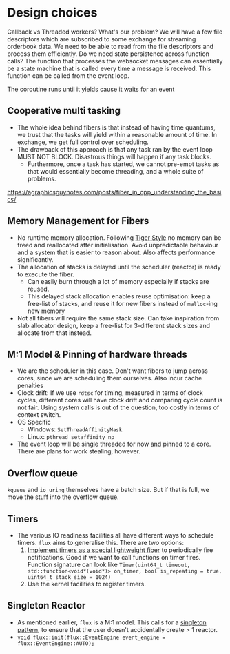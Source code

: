 # Design choices

Callback vs Threaded workers?
What's our problem?
We will have a few file descriptors which are subscribed to some exchange for streaming orderbook data.
We need to be able to read from the file descriptors and process them efficiently.
Do we need state persistence across function calls? The function that processes the websocket messages can essentially
be a state machine that is called every time a message is received. This function can be called from the event loop.

The coroutine runs until it yields cause it waits for an event

## Cooperative multi tasking

- The whole idea behind fibers is that instead of having time quantums, we trust that the tasks will yield within a
  reasonable amount of time. In exchange, we get full control over scheduling.
- The drawback of this approach is that any task ran by the event loop MUST NOT BLOCK. Disastrous things will happen if
  any task blocks.
    - Furthermore, once a task has started, we cannot pre-empt tasks as that would essentially become
      threading, and a whole suite of problems.

https://agraphicsguynotes.com/posts/fiber_in_cpp_understanding_the_basics/

## Memory Management for Fibers

- No runtime memory allocation.
  Following [Tiger Style](https://github.com/tigerbeetle/tigerbeetle/blob/main/docs/TIGER_STYLE.md) no memory can be
  freed and reallocated after initialisation. Avoid unpredictable behaviour and a system that is easier to reason about.
  Also affects performance significantly.
- The allocation of stacks is delayed until the scheduler (reactor) is ready to execute the fiber.
    - Can easily burn through a lot of memory especially if stacks are reused.
    - This delayed stack allocation enables reuse optimisation: keep a free-list of stacks, and reuse it for new fibers
      instead of `malloc`-ing new memory
- Not all fibers will require the same stack size. Can take inspiration from slab allocator design, keep a free-list for
  3-different stack sizes and allocate from that instead.

## M:1 Model & Pinning of hardware threads

- We are the scheduler in this case. Don't want fibers to jump across cores, since we are scheduling them ourselves.
  Also incur cache penalties
- Clock drift: If we use `rdtsc` for timing, measured in terms of clock cycles, different cores will have clock drift
  and comparing cycle count is not fair. Using system calls is out of the question, too costly in terms of context
  switch.
- OS Specific
    - Windows: `SetThreadAffinityMask`
    - Linux: `pthread_setaffinity_np`
- The event loop will be single threaded for now and pinned to a core. There are plans for work stealing, however.

## Overflow queue

`kqueue` and `io_uring` themselves have a batch size. But if that is full, we
move the stuff into the overflow queue.

## Timers

- The various IO readiness facilities all have different ways to schedule timers. `flux` aims to generalise this. There
  are two options:
    1. [Implement timers as a special lightweight fiber](https://photonlibos.github.io/docs/api/thread#timer) to
       periodically fire notifications. Good if we want to call functions on timer fires. Function signature can look
       like `Timer(uint64_t timeout, std::function<void*(void*)> on_timer, bool is_repeating = true, uint64_t stack_size = 1024)`
    2. Use the kernel facilities to register timers.

## Singleton Reactor

- As mentioned earlier, `flux` is a M:1 model. This calls for
  a [singleton pattern](https://photonlibos.github.io/docs/api/env), to ensure that the user doesn't accidentally
  create > 1 reactor.
- `void flux::init(flux::EventEngine event_engine = flux::EventEngine::AUTO);`